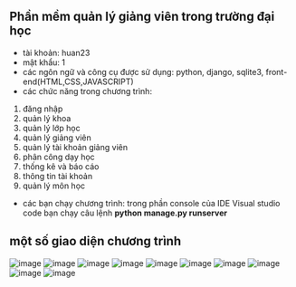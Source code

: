 ## Phần mềm quản lý giảng viên trong trường đại học
- tài khoản: huan23
- mật khẩu: 1
- các ngôn ngữ và công cụ được sử dụng: python, django, sqlite3, front-end(HTML,CSS,JAVASCRIPT)
- các chức năng trong chương trình:
1. đăng nhập
2. quản lý khoa
3. quản lý lớp học
4. quản lý giảng viên
5. quản lý tài khoản giảng viên
6. phân công dạy học
7. thống kê và báo cáo
8. thông tin tài khoản
9. quản lý môn học
- các bạn chạy chương trình: trong phần console của IDE Visual studio code bạn chạy câu lệnh **python manage.py runserver**

## một số giao diện chương trình
![image](https://github.com/user-attachments/assets/cd0d9cb5-0a9b-4466-a375-2e48568729bf)
![image](https://github.com/user-attachments/assets/1745dedb-f0c5-4b4e-b213-ced3acc294e0)
![image](https://github.com/user-attachments/assets/cfd1715f-a37b-4a18-aa07-60bd9debbc33)
![image](https://github.com/user-attachments/assets/18282e58-6ffc-4610-a469-0a6232675709)
![image](https://github.com/user-attachments/assets/75972e3d-c669-4989-ba47-0cbba53b039f)
![image](https://github.com/user-attachments/assets/9e83956d-2715-4bee-a152-c257eaaa6aa6)
![image](https://github.com/user-attachments/assets/d53c5f6c-f0d0-423a-8201-db54d6760830)
![image](https://github.com/user-attachments/assets/9787cb45-a8cb-4f3f-9476-e855ff6e6ee7)
![image](https://github.com/user-attachments/assets/8faa203d-62f0-4d18-b26e-a302241d2d12)
![image](https://github.com/user-attachments/assets/54fae611-4a8c-46b9-af20-6406eb5dfbbc)

